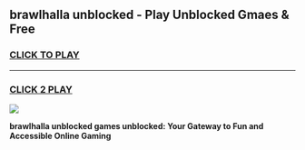 
## brawlhalla unblocked - Play Unblocked Gmaes & Free
<h3>
<a href="https://news.freeplayer.one?title=brawlhalla_unblocked&ref=23F">CLICK TO PLAY</a></h3>
<hr>

<h3>
<a href="https://news.freeplayer.one?title=brawlhalla_unblocked&ref=23F">CLICK 2 PLAY</a>
  
</h3>

<a href="https://news.freeplayer.one?title=brawlhalla_unblocked&ref=23F/"><img src="https://clearcache.store/games.png"></a>


**brawlhalla unblocked games unblocked: Your Gateway to Fun and Accessible Online Gaming**
